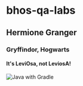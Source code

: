 # bhos-qa-labs
## Hermione Granger
### Gryffindor, Hogwarts
#### It's LeviOsa, not LeviosA!

![Java with Gradle](https://github.com/gozalovash/bhos-qa-labs/actions/workflows/gradle.yml/badge.svg)